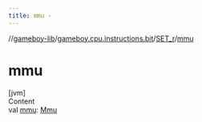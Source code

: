 ```yaml
---
title: mmu -
---
```

//[gameboy-lib](../../index.md)/[gameboy.cpu.instructions.bit](../index.md)/[SET_r](index.md)/[mmu](mmu.md)



# mmu  
[jvm]  
Content  
val [mmu](mmu.md): [Mmu](../../gameboy.memory/-mmu/index.md)  



